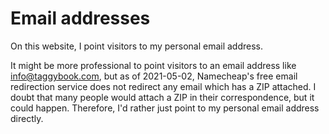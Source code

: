 # Email addresses

On this website, I point visitors to my personal email address.

It might be more professional to point visitors to an email address like
info@taggybook.com, but as of 2021-05-02, Namecheap's free email redirection
service does not redirect any email which has a ZIP attached. I doubt that many
people would attach a ZIP in their correspondence, but it could happen.
Therefore, I'd rather just point to my personal email address directly.
